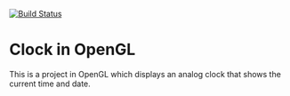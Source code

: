 [![Build Status](https://travis-ci.org/thebatman1/Clock-OpenGL.svg?branch=master)](https://travis-ci.org/thebatman1/Clock-OpenGL)

# Clock in OpenGL 
This is a project in OpenGL which displays an analog clock that shows the current time and date.

